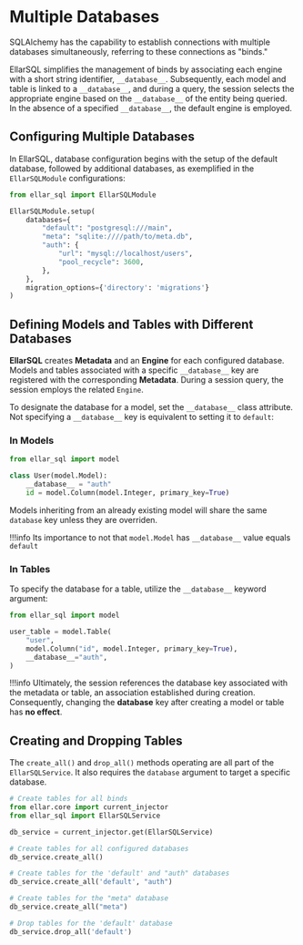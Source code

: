 # **Multiple Databases**

SQLAlchemy has the capability to establish connections with multiple databases simultaneously, referring to these connections as "binds."

EllarSQL simplifies the management of binds by associating each engine with a short string identifier, `__database__`. 
Subsequently, each model and table is linked to a `__database__`, and during a query, 
the session selects the appropriate engine based on the `__database__` of the entity being queried. 
In the absence of a specified `__database__`, the default engine is employed.

## **Configuring Multiple Databases**

In EllarSQL, database configuration begins with the setup of the default database, 
followed by additional databases, as exemplified in the `EllarSQLModule` configurations:

```python
from ellar_sql import EllarSQLModule

EllarSQLModule.setup(
    databases={
        "default": "postgresql:///main",
        "meta": "sqlite:////path/to/meta.db",
        "auth": {
            "url": "mysql://localhost/users",
            "pool_recycle": 3600,
        },
    },
    migration_options={'directory': 'migrations'}
)
```

## **Defining Models and Tables with Different Databases**

**EllarSQL** creates **Metadata** and an **Engine** for each configured database. 
Models and tables associated with a specific `__database__` key are registered with the corresponding **Metadata**. 
During a session query, the session employs the related `Engine`.

To designate the database for a model, set the `__database__` class attribute. 
Not specifying a `__database__` key is equivalent to setting it to `default`:

### **In Models**

```python
from ellar_sql import model

class User(model.Model):
    __database__ = "auth"
    id = model.Column(model.Integer, primary_key=True)
```
Models inheriting from an already existing model will share the same `database` key unless they are overriden.

!!!info
    Its importance to not that `model.Model` has `__database__` value equals `default`

### **In Tables**
To specify the database for a table, utilize the `__database__` keyword argument:

```python
from ellar_sql import model

user_table = model.Table(
    "user",
    model.Column("id", model.Integer, primary_key=True),
    __database__="auth",
)
```

!!!info
    Ultimately, the session references the database key associated with the metadata or table, an association established during creation. 
    Consequently, changing the **database** key after creating a model or table has **no effect**.

## **Creating and Dropping Tables**

The `create_all()` and `drop_all()` methods operating are all part of the `EllarSQLService`.
It also requires the `database` argument to target a specific database. 

```python
# Create tables for all binds
from ellar.core import current_injector
from ellar_sql import EllarSQLService

db_service = current_injector.get(EllarSQLService)

# Create tables for all configured databases
db_service.create_all()

# Create tables for the 'default' and "auth" databases
db_service.create_all('default', "auth")

# Create tables for the "meta" database
db_service.create_all("meta")

# Drop tables for the 'default' database
db_service.drop_all('default')
```
